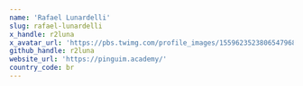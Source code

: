 ```yaml
---
name: 'Rafael Lunardelli'
slug: rafael-lunardelli
x_handle: r2luna
x_avatar_url: 'https://pbs.twimg.com/profile_images/1559623523806547968/R2HTcQpr_400x400.jpg'
github_handle: r2luna
website_url: 'https://pinguim.academy/'
country_code: br
---
```


